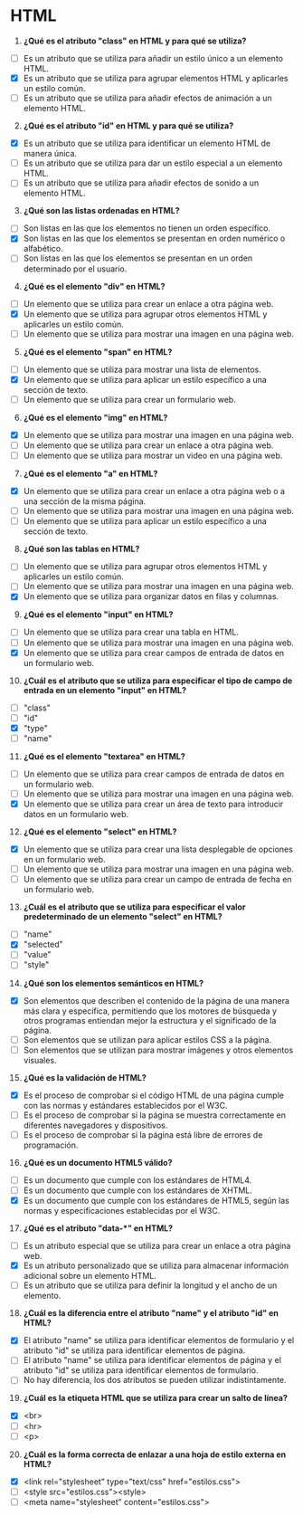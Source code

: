 # HTML

1. **¿Qué es el atributo "class" en HTML y para qué se utiliza?**
- [ ] Es un atributo que se utiliza para añadir un estilo único a un elemento HTML.
- [x] Es un atributo que se utiliza para agrupar elementos HTML y aplicarles un estilo común.
- [ ] Es un atributo que se utiliza para añadir efectos de animación a un elemento HTML.

2. **¿Qué es el atributo "id" en HTML y para qué se utiliza?**
- [x] Es un atributo que se utiliza para identificar un elemento HTML de manera única.
- [ ] Es un atributo que se utiliza para dar un estilo especial a un elemento HTML.
- [ ] Es un atributo que se utiliza para añadir efectos de sonido a un elemento HTML.

3. **¿Qué son las listas ordenadas en HTML?**
- [ ] Son listas en las que los elementos no tienen un orden específico.
- [x] Son listas en las que los elementos se presentan en orden numérico o alfabético.
- [ ] Son listas en las que los elementos se presentan en un orden determinado por el usuario.

4. **¿Qué es el elemento "div" en HTML?**
- [ ] Un elemento que se utiliza para crear un enlace a otra página web.
- [x] Un elemento que se utiliza para agrupar otros elementos HTML y aplicarles un estilo común.
- [ ] Un elemento que se utiliza para mostrar una imagen en una página web.

5. **¿Qué es el elemento "span" en HTML?**
- [ ] Un elemento que se utiliza para mostrar una lista de elementos.
- [x] Un elemento que se utiliza para aplicar un estilo específico a una sección de texto.
- [ ] Un elemento que se utiliza para crear un formulario web.

6. **¿Qué es el elemento "img" en HTML?**
- [x] Un elemento que se utiliza para mostrar una imagen en una página web.
- [ ] Un elemento que se utiliza para crear un enlace a otra página web.
- [ ] Un elemento que se utiliza para mostrar un video en una página web.

7. **¿Qué es el elemento "a" en HTML?**
- [x] Un elemento que se utiliza para crear un enlace a otra página web o a una sección de la misma página.
- [ ] Un elemento que se utiliza para mostrar una imagen en una página web.
- [ ] Un elemento que se utiliza para aplicar un estilo específico a una sección de texto.

8. **¿Qué son las tablas en HTML?**  
- [ ] Un elemento que se utiliza para agrupar otros elementos HTML y aplicarles un estilo común.
- [ ] Un elemento que se utiliza para mostrar una imagen en una página web.
- [x] Un elemento que se utiliza para organizar datos en filas y columnas.

9. **¿Qué es el elemento "input" en HTML?**
- [ ] Un elemento que se utiliza para crear una tabla en HTML.
- [ ] Un elemento que se utiliza para mostrar una imagen en una página web.
- [x] Un elemento que se utiliza para crear campos de entrada de datos en un formulario web.

10. **¿Cuál es el atributo que se utiliza para especificar el tipo de campo de entrada en un elemento "input" en HTML?**
- [ ] "class"
- [ ] "id"
- [x] "type"
- [ ] "name"

11. **¿Qué es el elemento "textarea" en HTML?**
- [ ] Un elemento que se utiliza para crear campos de entrada de datos en un formulario web.
- [ ] Un elemento que se utiliza para mostrar una imagen en una página web.
- [x] Un elemento que se utiliza para crear un área de texto para introducir datos en un formulario web.

12. **¿Qué es el elemento "select" en HTML?**
- [x] Un elemento que se utiliza para crear una lista desplegable de opciones en un formulario web.
- [ ] Un elemento que se utiliza para mostrar una imagen en una página web.
- [ ] Un elemento que se utiliza para crear un campo de entrada de fecha en un formulario web.

13. **¿Cuál es el atributo que se utiliza para especificar el valor predeterminado de un elemento "select" en HTML?**
- [ ] "name"
- [x] "selected"
- [ ] "value"
- [ ] "style"

14. **¿Qué son los elementos semánticos en HTML?**
- [x] Son elementos que describen el contenido de la página de una manera más clara y específica, permitiendo que los motores de búsqueda y otros programas entiendan mejor la estructura y el significado de la página.
- [ ] Son elementos que se utilizan para aplicar estilos CSS a la página.
- [ ] Son elementos que se utilizan para mostrar imágenes y otros elementos visuales.

15. **¿Qué es la validación de HTML?**
- [x] Es el proceso de comprobar si el código HTML de una página cumple con las normas y estándares establecidos por el W3C.
- [ ] Es el proceso de comprobar si la página se muestra correctamente en diferentes navegadores y dispositivos.
- [ ] Es el proceso de comprobar si la página está libre de errores de programación.

16. **¿Qué es un documento HTML5 válido?**
- [ ] Es un documento que cumple con los estándares de HTML4.
- [ ] Es un documento que cumple con los estándares de XHTML.
- [x] Es un documento que cumple con los estándares de HTML5, según las normas y especificaciones establecidas por el W3C.

17. **¿Qué es el atributo "data-*" en HTML?**
- [ ] Es un atributo especial que se utiliza para crear un enlace a otra página web.
- [x] Es un atributo personalizado que se utiliza para almacenar información adicional sobre un elemento HTML.
- [ ] Es un atributo que se utiliza para definir la longitud y el ancho de un elemento.

18. **¿Cuál es la diferencia entre el atributo "name" y el atributo "id" en HTML?**
- [x] El atributo "name" se utiliza para identificar elementos de formulario y el atributo "id" se utiliza para identificar elementos de página.
- [ ] El atributo "name" se utiliza para identificar elementos de página y el atributo "id" se utiliza para identificar elementos de formulario.
- [ ] No hay diferencia, los dos atributos se pueden utilizar indistintamente.

19. **¿Cuál es la etiqueta HTML que se utiliza para crear un salto de línea?**
- [x] &lt;br&gt;
- [ ] &lt;hr&gt;
- [ ] &lt;p&gt;

20. **¿Cuál es la forma correcta de enlazar a una hoja de estilo externa en HTML?**
- [x] &lt;link rel="stylesheet" type="text/css" href="estilos.css"&gt;
- [ ] &lt;style src="estilos.css"&gt;&lt;style&gt;
- [ ] &lt;meta name="stylesheet" content="estilos.css"&gt;